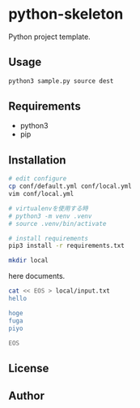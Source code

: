 # python-skeleton

Python project template.

## Usage

```bash
python3 sample.py source dest
```

## Requirements

* python3
* pip

## Installation

```bash
# edit configure
cp conf/default.yml conf/local.yml
vim conf/local.yml

# virtualenvを使用する時
# python3 -m venv .venv
# source .venv/bin/activate

# install requirements
pip3 install -r requirements.txt

mkdir local
```

here documents.

```bash
cat << EOS > local/input.txt
hello

hoge
fuga
piyo

EOS
```

## License

## Author

